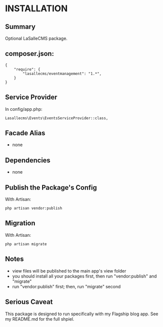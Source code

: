 # INSTALLATION

## Summary 
Optional LaSalleCMS package. 


## composer.json:

```
{
    "require": {
        "lasallecms/eventmanagement": "1.*",
    }
}
```


## Service Provider

In config/app.php:
```
Lasallecms\Events\EventsServiceProvider::class,
```


## Facade Alias

* none


## Dependencies
* none


## Publish the Package's Config

With Artisan:
```
php artisan vendor:publish
```

## Migration

With Artisan:
```
php artisan migrate
```

## Notes

* view files will be published to the main app's view folder
* you should install all your packages first, then run "vendor:publish" and "migrate"
* run "vendor:publish" first; then, run "migrate" second


## Serious Caveat 

This package is designed to run specifically with my Flagship blog app. See my README.md for the full shpiel. 